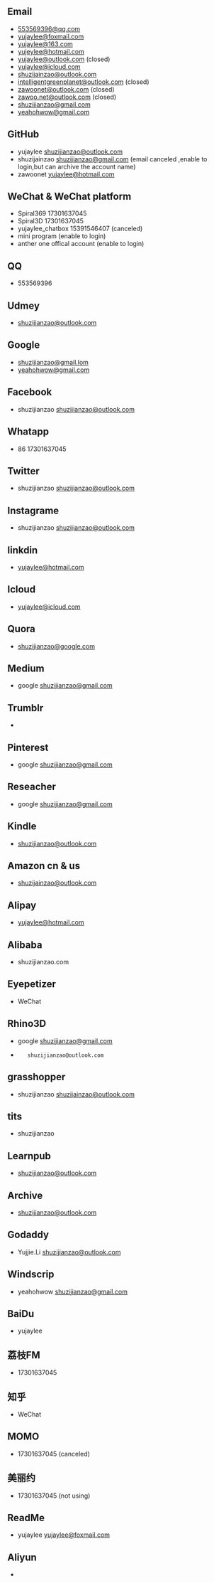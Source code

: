 ## Email
- 553569396@qq.com
- yujaylee@foxmail.com                        
- yujaylee@163.com                            
- yujeylee@hotmail.com
- yujaylee@outlook.com                        (closed)
- yujaylee@icloud.com                         
- shuzijainzao@outlook.com
- intelligentgreenplanet@outlook.com          (closed)
- zawoonet@outlook.com                        (closed)
- zawoo.net@outlook.com                       (closed)
- shuzijianzao@gmail.com
- yeahohwow@gmail.com

## GitHub
- yujaylee           shuzijianzao@outlook.com
- shuzijainzao       shuzijianzao@gmail.com    (email canceled ,enable to login,but can archive the account name)
- zawoonet           yujaylee@hotmail.com

## WeChat & WeChat platform
- Spiral369                         17301637045
- Spiral3D                          17301637045
- yujaylee_chatbox                  15391546407   (canceled)
- mini program                                    (enable to login)
- anther one offical account                      (enable to login)

## QQ
- 553569396

## Udmey
- shuzijianzao@outlook.com

## Google
- shuzijianzao@gmail.lom
- yeahohwow@gmail.com

## Facebook
- shuzijianzao   shuzijianzao@outlook.com

## Whatapp
- 86 17301637045

## Twitter
- shuzijianzao  shuzijianzao@outlook.com

## Instagrame
- shuzijianzao  shuzijianzao@outlook.com

## linkdin
- yujaylee@hotmail.com

## Icloud
- yujaylee@icloud.com

## Quora
- shuzijianzao@google.com

## Medium
- google shuzijianzao@gmail.com

## Trumblr
- 

## Pinterest
- google shuzijianzao@gmail.com

## Reseacher
- google   shuzijianzao@gmail.com

## Kindle
- shuzijianzao@outlook.com

## Amazon cn & us
- shuzijainzao@outlook.com 

## Alipay
- yujaylee@hotmail.com

## Alibaba
- shuzijianzao.com

## Eyepetizer
- WeChat

## Rhino3D
- google shuzijianzao@gmail.com
-        shuzijianzao@outlook.com

## grasshopper
- shuzijianzao  shuzijainzao@outlook.com

## tits
- shuzijianzao

## Learnpub
- shuzijianzao@outlook.com

## Archive
- shuzijianzao@outlook.com

## Godaddy
- Yujjie.Li  shuzijianzao@outlook.com

## Windscrip
- yeahohwow  shuzijianzao@gmail.com

## BaiDu
- yujaylee

## 荔枝FM
- 17301637045

## 知乎
- WeChat

## MOMO
- 17301637045  (canceled)

## 美丽约
- 17301637045  (not using)

## ReadMe
- yujaylee yujaylee@foxmail.com

## Aliyun
- 